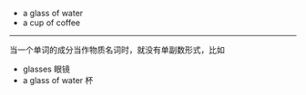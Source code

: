 - a glass of water
- a cup of coffee

----------

当一个单词的成分当作物质名词时，就没有单副数形式，比如

- glasses 眼镜
- a glass of water 杯
